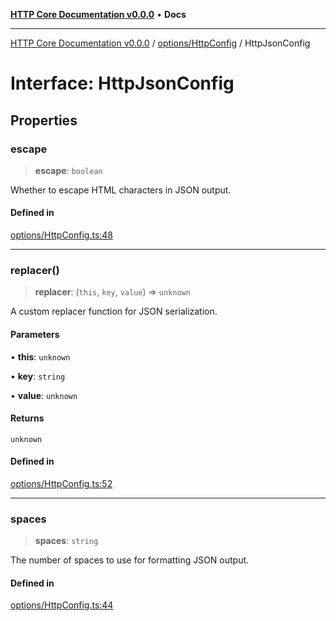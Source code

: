 [**HTTP Core Documentation v0.0.0**](../../../README.md) • **Docs**

***

[HTTP Core Documentation v0.0.0](../../../modules.md) / [options/HttpConfig](../README.md) / HttpJsonConfig

# Interface: HttpJsonConfig

## Properties

### escape

> **escape**: `boolean`

Whether to escape HTML characters in JSON output.

#### Defined in

[options/HttpConfig.ts:48](https://github.com/stonemjs/http-core/blob/6c1adf9f449733e34ff7f08818342bd019b968a7/src/options/HttpConfig.ts#L48)

***

### replacer()

> **replacer**: (`this`, `key`, `value`) => `unknown`

A custom replacer function for JSON serialization.

#### Parameters

• **this**: `unknown`

• **key**: `string`

• **value**: `unknown`

#### Returns

`unknown`

#### Defined in

[options/HttpConfig.ts:52](https://github.com/stonemjs/http-core/blob/6c1adf9f449733e34ff7f08818342bd019b968a7/src/options/HttpConfig.ts#L52)

***

### spaces

> **spaces**: `string`

The number of spaces to use for formatting JSON output.

#### Defined in

[options/HttpConfig.ts:44](https://github.com/stonemjs/http-core/blob/6c1adf9f449733e34ff7f08818342bd019b968a7/src/options/HttpConfig.ts#L44)
